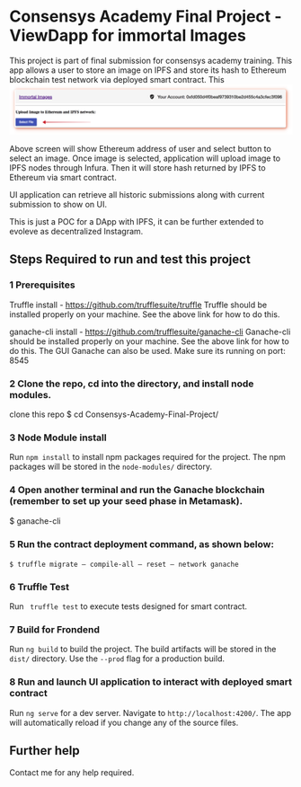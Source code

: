 # Consensys Academy Final Project -ViewDapp for immortal Images

This project is part of final submission for consensys academy training. 
This app allows a user to store an image on IPFS and store its hash to Ethereum blockchain test network via deployed smart contract. This 
<img src="/img/SelectImageView.png" alt="Initial UI View"/>

Above screen will show Ethereum address of user and select button to select an image.
Once image is selected, application will upload image to IPFS nodes through Infura.
Then it will store hash returned by IPFS to Ethereum via smart contract.

UI application can retrieve all historic submissions along with current submission to show on UI.

This is just a POC for a DApp with IPFS, it can be further extended to evoleve as decentralized Instagram.

## Steps Required to run and test this project

### 1 Prerequisites

Truffle install - https://github.com/trufflesuite/truffle
Truffle should be installed properly on your machine. See the above link for how to do this.

ganache-cli install - https://github.com/trufflesuite/ganache-cli
Ganache-cli should be installed properly on your machine. See the above link for how to do this. The GUI Ganache can also be used.  Make sure its running on port: 8545

### 2 Clone the repo, cd into the directory, and install node modules.

clone this repo
$ cd Consensys-Academy-Final-Project/

### 3 Node Module install

Run `npm install` to install npm packages required for the project. The npm packages will be stored in the `node-modules/` directory.

### 4 Open another terminal and run the Ganache blockchain (remember to set up your seed phase in Metamask).

$ ganache-cli

### 5 Run the contract deployment command, as shown below:

`$ truffle migrate — compile-all — reset — network ganache`

### 6 Truffle Test

Run ` truffle test` to execute tests designed for smart contract.

### 7 Build for Frondend

Run `ng build` to build the project. The build artifacts will be stored in the `dist/` directory. Use the `--prod` flag for a production build.

### 8 Run and launch UI application to interact with deployed smart contract

Run `ng serve` for a dev server. Navigate to `http://localhost:4200/`. The app will automatically reload if you change any of the source files.


## Further help

Contact me for any help required.
